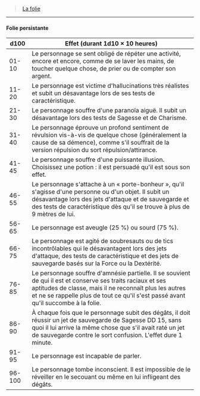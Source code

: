 ﻿---
!Generic
Id: madness_hd.md#folie-persistante
ParentLink: madness_hd.md#la-folie
Name: Folie persistante
ParentName: La folie
NameLevel: 4
Attributes: {}
---
> [La folie](hd_madness.md)

---

#### Folie persistante

|d100|Effet (durant 1d10 × 10 heures)|
|---|---|
|01-10|Le personnage se sent obligé de répéter une activité, encore et encore, comme de se laver les mains, de toucher quelque chose, de prier ou de compter son argent.|
|11-20|Le personnage est victime d'hallucinations très réalistes et subit un désavantage lors de ses tests de caractéristique.|
|21-30|Le personnage souffre d'une paranoïa aiguë. Il subit un désavantage lors des tests de Sagesse et de Charisme.|
|31-40|Le personnage éprouve un profond sentiment de révulsion vis-à-vis de quelque chose (généralement la cause de sa démence), comme s'il souffrait de la version répulsion du sort répulsion/attirance.|
|41-45|Le personnage souffre d'une puissante illusion. Choisissez une potion : il est persuadé qu'il est sous son effet.|
|46-55|Le personnage s'attache à un « porte-bonheur », qu'il s'agisse d'une personne ou d'un objet. Il subit un désavantage lors des jets d'attaque et de sauvegarde et des tests de caractéristique dès qu'il se trouve à plus de 9 mètres de lui.|
|56-65|Le personnage est aveugle (25 %) ou sourd (75 %).|
|66-75|Le personnage est agité de soubresauts ou de tics incontrôlables qui le désavantagent lors des jets d'attaque, des tests de caractéristique et des jets de sauvegarde basés sur la Force ou la Dextérité.|
|76-85|Le personnage souffre d'amnésie partielle. Il se souvient de qui il est et conserve ses traits raciaux et ses aptitudes de classe, mais il ne reconnaît plus les autres et ne se rappelle plus de tout ce qu'il s'est passé avant qu'il succombe à la folie.|
|86-90|À chaque fois que le personnage subit des dégâts, il doit réussir un jet de sauvegarde de Sagesse DD 15, sans quoi il lui arrive la même chose que s'il avait raté un jet de sauvegarde contre le sort confusion. L'effet dure 1 minute.|
|91-95|Le personnage est incapable de parler.|
|96-100|Le personnage tombe inconscient. Il est impossible de le réveiller en le secouant ou même en lui infligeant des dégâts.|

